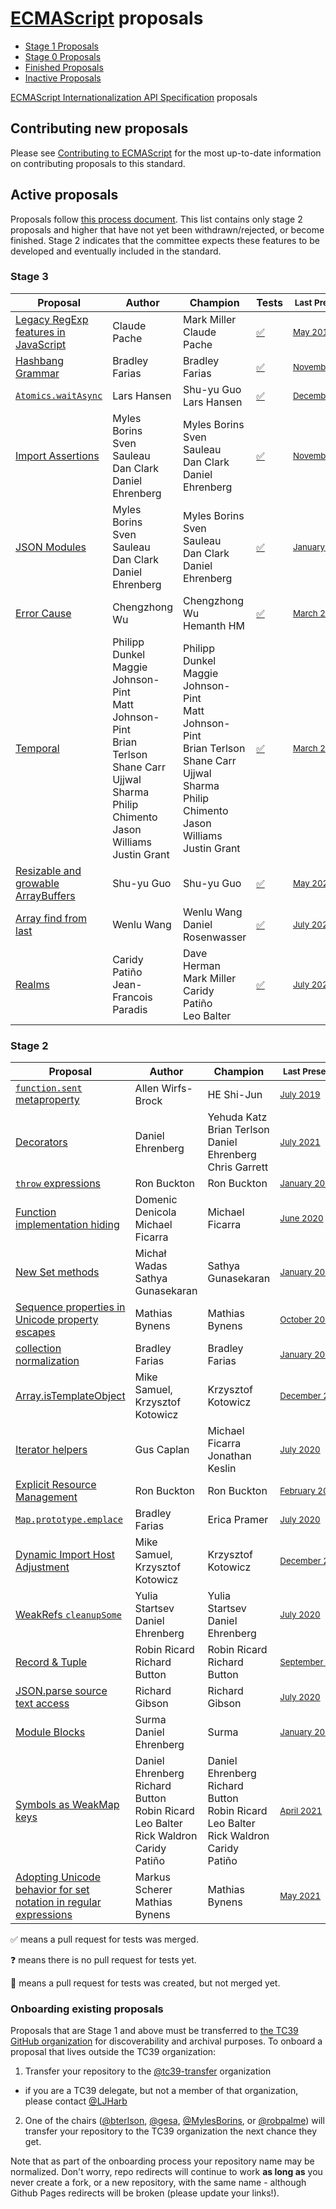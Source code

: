 # [ECMAScript](https://github.com/tc39/ecma262) proposals

* [Stage 1 Proposals](stage-1-proposals.md)
* [Stage 0 Proposals](stage-0-proposals.md)
* [Finished Proposals](finished-proposals.md)
* [Inactive Proposals](inactive-proposals.md)

[ECMAScript Internationalization API Specification](ecma402/README.md) proposals

## Contributing new proposals

Please see [Contributing to ECMAScript](https://github.com/tc39/ecma262/blob/HEAD/CONTRIBUTING.md) for the most up-to-date information on contributing proposals to this standard.

## Active proposals

Proposals follow [this process document](https://tc39.es/process-document/).
This list contains only stage 2 proposals and higher that have not yet been withdrawn/rejected, or become finished.
Stage 2 indicates that the committee expects these features to be developed and eventually included in the standard.

### Stage 3

| Proposal                                                                       | Author                                                                  | Champion                                                                | Tests                                            | <sub>Last Presented</sub>                                  |
| ------------------------------------------------------------------------------ | ----------------------------------------------------------------------- | ----------------------------------------------------------------------- | ------------------------------------------------ | ---------------------------------------------------------- |
| [Legacy RegExp features in JavaScript][regexp-legacy]                          | Claude Pache                                                            | Mark Miller<br />Claude Pache                                           | [:white_check_mark:][tests-regexp-legacy]        | <sub>[May&nbsp;2017][regexp-legacy-notes]</sub>            |
| [Hashbang Grammar][hashbang-grammar]                                           | Bradley Farias                                                          | Bradley Farias                                                          | [:white_check_mark:][tests-hashbang-grammar]     | <sub>[November&nbsp;2018][hashbang-notes]</sub>            |
| [`Atomics.waitAsync`][nonblocking]                                             | Lars Hansen                                                             | Shu-yu Guo<br />Lars Hansen                                             | [:white_check_mark:][tests-nonblocking]          | <sub>[December&nbsp;2019][nonblocking-notes]</sub>         |
| [Import Assertions][import-assertions]                                         | Myles Borins<br />Sven Sauleau<br />Dan Clark<br />Daniel Ehrenberg     | Myles Borins<br />Sven Sauleau<br />Dan Clark<br />Daniel Ehrenberg     | [:white_check_mark:][import-assertions-tests]    | <sub>[November&nbsp;2020][import-assertions-notes]</sub>   |
| [JSON Modules][json-modules]                                                   | Myles Borins<br />Sven Sauleau<br />Dan Clark<br />Daniel Ehrenberg     | Myles Borins<br />Sven Sauleau<br />Dan Clark<br />Daniel Ehrenberg     | [:white_check_mark:][json-modules-tests]         | <sub>[January&nbsp;2021][json-modules-notes]</sub>         |
| [Error Cause][error-cause]                                                     | Chengzhong Wu                                                           | Chengzhong Wu<br /> Hemanth HM                                          | [:white_check_mark:][error-cause-tests]          | <sub>[March&nbsp;2021][error-cause-notes]</sub>            |
| [Temporal][temporal]                                                           | Philipp Dunkel<br />Maggie Johnson-Pint<br />Matt Johnson-Pint<br />Brian Terlson<br />Shane Carr<br />Ujjwal Sharma<br />Philip Chimento<br />Jason Williams<br />Justin Grant | Philipp Dunkel<br />Maggie Johnson-Pint<br />Matt Johnson-Pint<br />Brian Terlson<br />Shane Carr<br />Ujjwal Sharma<br />Philip Chimento<br />Jason Williams<br />Justin Grant| [:white_check_mark:][temporal-tests] | <sub>[March&nbsp;2021][temporal-notes]</sub> |
| [Resizable and growable ArrayBuffers][resizable]                               | Shu-yu Guo                                                              | Shu-yu Guo                                                              | [:white_check_mark:][resizable-tests]            | <sub>[May&nbsp;2021][resizable-notes]</sub>                |
| [Array find from last][find-last]                                              | Wenlu Wang                                                              | Wenlu Wang<br />Daniel Rosenwasser                                      | [:white_check_mark:][find-last-tests]            | <sub>[July&nbsp;2021][find-last-notes]</sub>               |
| [Realms][realms]                                                               | Caridy Patiño<br />Jean-Francois Paradis              | Dave Herman<br />Mark Miller<br />Caridy Patiño<br />Leo Balter                           | [:white_check_mark:][realms-tests]               | <sub>[July&nbsp;2021][realms-notes]</sub>                  |

### Stage 2

| Proposal                                                                       | Author                                                | Champion                                                                          | <sub>Last Presented</sub>                                             |
| ------------------------------------------------------------------------------ | ----------------------------------------------------- | --------------------------------------------------------------------------------- | --------------------------------------------------------------------- |
| [`function.sent` metaproperty][function-sent]                                  | Allen Wirfs-Brock                                     | HE Shi-Jun                                                                        | <sub>[July&nbsp;2019][function-sent-notes]</sub>                      |
| [Decorators][decorators]                                                       | Daniel Ehrenberg                                      | Yehuda Katz<br />Brian Terlson<br />Daniel Ehrenberg<br />Chris Garrett           | <sub>[July&nbsp;2021][decorators-notes]</sub>                         |
| [`throw` expressions][throw-expressions]                                       | Ron Buckton                                           | Ron Buckton                                                                       | <sub>[January&nbsp;2018][throw-expressions-notes]</sub>               |
| [Function implementation hiding][censorship]                                   | Domenic Denicola<br />Michael Ficarra                 | Michael Ficarra                                                                   | <sub>[June&nbsp;2020][censorship-notes]</sub>                         |
| [New Set methods][set-methods]                                                 | Michał Wadas<br />Sathya Gunasekaran                  | Sathya Gunasekaran                                                                | <sub>[January&nbsp;2019][set-methods-notes]</sub>                     |
| [Sequence properties in Unicode property escapes][unicode-sequence-properties] | Mathias Bynens                                        | Mathias Bynens                                                                    | <sub>[October&nbsp;2019][unicode-sequence-properties-notes]</sub>     |
| [collection normalization][collection-rekey]                                   | Bradley Farias                                        | Bradley Farias                                                                    | <sub>[January&nbsp;2019][richer-keys-notes]</sub>                     |
| [Array.isTemplateObject][isTemplateObject]                                     | Mike Samuel, Krzysztof Kotowicz                       | Krzysztof Kotowicz                                                                | <sub>[December&nbsp;2019][isTemplateObject-notes]</sub>               |
| [Iterator helpers][iterator-helpers]                                           | Gus Caplan                                            | Michael Ficarra<br />Jonathan Keslin                                              | <sub>[July&nbsp;2020][iterator-helpers-notes]</sub>                   |
| [Explicit Resource Management][resource-management]                            | Ron Buckton                                           | Ron Buckton                                                                       | <sub>[February&nbsp;2020][resource-management-notes]</sub>            |
| [`Map.prototype.emplace`][map-emplace]                                         | Bradley Farias                                        | Erica Pramer                                                                      | <sub>[July&nbsp;2020][map-emplace-notes]</sub>                        |
| [Dynamic Import Host Adjustment][]                                             | Mike Samuel, Krzysztof Kotowicz                       | Krzysztof Kotowicz                                                                | <sub>[December&nbsp;2019][Dynamic Import Host Adjustment notes]</sub> |
| [WeakRefs `cleanupSome`][cleanup-some]                                         | Yulia Startsev<br />Daniel Ehrenberg                  | Yulia Startsev<br />Daniel Ehrenberg                                              | <sub>[July&nbsp;2020][cleanup-some-notes]</sub>                       |
| [Record & Tuple][record-tuple]                                                 | Robin Ricard<br />Richard Button                      | Robin Ricard<br />Richard Button                                                  | <sub>[September&nbsp;2020][record-tuple-notes]</sub>                  |
| [JSON.parse source text access][json-parse-source]                             | Richard Gibson                                        | Richard Gibson                                                                    | <sub>[July&nbsp;2020][json-parse-source-notes]</sub>                  |
| [Module Blocks][module-blocks]                                                 | Surma<br />Daniel Ehrenberg                           | Surma                                                                             | <sub>[January&nbsp;2021][module-blocks-notes]</sub>                   |
| [Symbols as WeakMap keys][symbols-weakmap]                                     | Daniel Ehrenberg<br />Richard Button<br />Robin Ricard<br />Leo Balter<br />Rick Waldron<br />Caridy Patiño | Daniel Ehrenberg<br />Richard Button<br />Robin Ricard<br />Leo Balter<br />Rick Waldron<br />Caridy Patiño | <sub>[April&nbsp;2021][symbols-weakmap-notes]</sub> |
| [Adopting Unicode behavior for set notation in regular expressions][regex-set-notation] | Markus Scherer<br />Mathias Bynens           | Mathias Bynens                                                                    | <sub>[May&nbsp;2021][regex-set-notation-notes]</sub>                  |

:white_check_mark: means a pull request for tests was merged.

:question: means there is no pull request for tests yet.

:construction: means a pull request for tests was created, but not merged yet.

### Onboarding existing proposals

Proposals that are Stage 1 and above must be transferred to [the TC39 GitHub organization](https://github.com/tc39) for discoverability and archival purposes. To onboard a proposal that lives outside the TC39 organization:

1. Transfer your repository to the [@tc39-transfer](http://github.com/tc39-transfer) organization
  - if you are a TC39 delegate, but not a member of that organization, please contact [@LJHarb](https://github.com/ljharb)
2. One of the chairs ([@bterlson](https://github.com/bterlson), [@gesa](https://github.com/gesa), [@MylesBorins](https://github.com/MylesBorins), or [@robpalme](https://github.com/robpalme)) will transfer your repository to the TC39 organization the next chance they get.

Note that as part of the onboarding process your repository name may be normalized. Don't worry, repo redirects will continue to work **as long as** you never create a fork, or a new repository, with the same name - although Github Pages redirects will be broken (please update your links!).

[regexp-legacy]: https://github.com/tc39/proposal-regexp-legacy-features
[regexp-legacy-notes]: https://github.com/tc39/notes/blob/HEAD/meetings/2017-05/may-25.md#15ia-regexp-legacy-features-for-stage-3
[tests-regexp-legacy]: https://github.com/tc39/test262/pull/2650
[function-sent]: https://github.com/tc39/proposal-function.sent
[function-sent-notes]: https://github.com/tc39/notes/blob/HEAD/meetings/2019-07/july-23.md#making-functionsent-inactive
[decorators]: https://github.com/tc39/proposal-decorators
[decorators-notes]: https://github.com/tc39/notes/blob/HEAD/meetings/2021-07/july-14.md#decorators-update
[realms]: https://github.com/tc39/proposal-realms
[realms-notes]: https://github.com/tc39/notes/blob/HEAD/meetings/2021-07/july-15.md#realms-continuation
[realms-tests]: https://github.com/tc39/test262/pull/3046
[temporal]: https://github.com/tc39/proposal-temporal
[temporal-notes]: https://github.com/tc39/notes/blob/HEAD/meetings/2021-03/mar-10.md#temporal-pt-2
[temporal-tests]: https://github.com/tc39/test262/pulls?q=is%3Apr+is%3Amerged+temporal+in%3Atitle+
[nonblocking]: https://github.com/tc39/proposal-atomics-wait-async
[nonblocking-notes]: https://github.com/tc39/notes/blob/HEAD/meetings/2019-12/december-4.md#atomicswaitasync-for-stage-3
[tests-nonblocking]: https://github.com/tc39/test262/issues/2511
[throw-expressions]: https://github.com/tc39/proposal-throw-expressions
[throw-expressions-notes]: https://github.com/tc39/notes/blob/HEAD/meetings/2018-01/jan-24.md#13iiii-throw-expressions-for-stage-3
[censorship]: https://github.com/tc39/proposal-function-implementation-hiding
[censorship-notes]: https://github.com/tc39/notes/blob/HEAD/meetings/2020-06/june-2.md#function-implementation-hiding-for-stage-3
[set-methods]: https://github.com/tc39/proposal-set-methods
[set-methods-notes]: https://github.com/tc39/notes/blob/HEAD/meetings/2019-01/jan-29.md#update-on-set-methods
[hashbang-grammar]: https://github.com/tc39/proposal-hashbang
[tests-hashbang-grammar]: https://github.com/tc39/test262/pull/2065
[hashbang-notes]: https://github.com/tc39/notes/blob/HEAD/meetings/2018-11/nov-28.md#hash-bang-grammar
[richer-keys]: https://github.com/tc39/proposal-richer-keys
[richer-keys-notes]: https://github.com/tc39/notes/blob/HEAD/meetings/2019-01/jan-30.md#richer-keys-for-stage-2
[unicode-sequence-properties]: https://github.com/tc39/proposal-regexp-unicode-sequence-properties
[unicode-sequence-properties-notes]: https://github.com/tc39/notes/blob/HEAD/meetings/2019-10/october-2.md#update-on-sequence-property-escapes-in-unicode-regular-expressions
[resource-management]: https://github.com/tc39/proposal-explicit-resource-management
[resource-management-notes]: https://github.com/tc39/notes/blob/HEAD/meetings/2020-02/february-5.md#updates-on-explicit-resource-management
[standard-library]: https://github.com/tc39/proposal-javascript-standard-library
[standard-library-notes]: https://github.com/tc39/notes/blob/HEAD/meetings/2018-07/july-26.md#javascript-standard-library
[collection-rekey]: https://github.com/tc39/proposal-collection-normalization
[iterator-helpers]: https://github.com/tc39/proposal-iterator-helpers
[iterator-helpers-notes]: https://github.com/tc39/notes/blob/HEAD/meetings/2020-07/july-21.md#iterator-helpers-update
[private-declarations]: https://github.com/tc39/proposal-private-declarations
[isTemplateObject]: https://github.com/tc39/proposal-array-is-template-object
[isTemplateObject-notes]: https://github.com/tc39/notes/blob/HEAD/meetings/2019-12/december-4.md#arrayistemplateobject-update
[resource-management-notes]: https://github.com/tc39/notes/blob/HEAD/meetings/2018-07/july-24.md#explicit-resource-management
[map-emplace]: https://github.com/tc39/proposal-upsert
[map-emplace-notes]: https://github.com/tc39/notes/blob/HEAD/meetings/2020-07/july-22.md#upsert-now-renamed-emplace-updates--for-stage-3
[Dynamic Import Host Adjustment]: https://github.com/tc39/dynamic-import-host-adjustment
[Dynamic Import Host Adjustment notes]: https://github.com/tc39/notes/blob/HEAD/meetings/2019-12/december-5.md#dynamic-import-host-adjustment-for-stage-2
[cleanup-some]: https://github.com/tc39/proposal-cleanup-some
[cleanup-some-notes]: https://github.com/tc39/notes/blob/HEAD/meetings/2020-07/july-21.md#weakrefs-for-stage-4--cleanupsome-for-stage-23
[json-modules]: https://github.com/tc39/proposal-json-modules
[json-modules-notes]: https://github.com/tc39/notes/blob/HEAD/meetings/2021-01/jan-25.md#json-modules-for-stage-3
[json-modules-tests]: https://github.com/tc39/test262/pull/2999
[record-tuple]: https://github.com/tc39/proposal-record-tuple
[record-tuple-notes]: https://github.com/tc39/notes/blob/HEAD/meetings/2020-09/sept-22.md#records--tuples
[json-parse-source]: https://github.com/tc39/proposal-json-parse-with-source
[json-parse-source-notes]: https://github.com/tc39/notes/blob/HEAD/meetings/2020-07/july-22.md#jsonparse-source-text-access-for-stage-2
[import-assertions]: https://github.com/tc39/proposal-import-assertions
[import-assertions-notes]: https://github.com/tc39/notes/blob/HEAD/meetings/2020-11/nov-17.md#import-assertions-status-update
[import-assertions-tests]: https://github.com/tc39/test262/pull/2980
[resizable]: https://github.com/tc39/proposal-resizablearraybuffer
[resizable-notes]: https://github.com/tc39/notes/blob/HEAD/meetings/2021-05/may-25.md#resizable-arraybuffers-for-stage-3
[resizable-tests]: https://github.com/tc39/test262/pulls?q=is%3Apr+is%3Amerged+resizable+in%3Atitle+
[error-cause]: https://github.com/tc39/proposal-error-cause
[error-cause-notes]: https://github.com/tc39/notes/blob/HEAD/meetings/2021-03/mar-10.md#errorprototypecause-for-stage-3
[error-cause-tests]: https://github.com/tc39/test262/pull/2965
[module-blocks]: https://github.com/tc39/proposal-js-module-blocks
[module-blocks-notes]: https://github.com/tc39/notes/blob/HEAD/meetings/2021-01/jan-25.md#js-module-blocks
[find-last]: https://github.com/tc39/proposal-array-find-from-last
[find-last-notes]: https://github.com/tc39/notes/blob/HEAD/meetings/2021-07/july-14.md#array-find-from-last
[find-last-tests]: https://github.com/tc39/test262/pull/3045
[symbols-weakmap]: https://github.com/tc39/proposal-symbols-as-weakmap-keys
[symbols-weakmap-notes]: https://github.com/tc39/notes/blob/HEAD/meetings/2021-04/apr-21.md#symbols-as-weakmap-keys-for-stage-2
[regex-set-notation]: https://github.com/tc39/proposal-regexp-set-notation
[regex-set-notation-notes]: https://github.com/tc39/notes/blob/HEAD/meetings/2021-05/may-26.md#regexp-unicode-set-notation--properties-of-strings-for-stage-2
